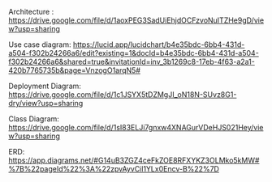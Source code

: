 Architecture : https://drive.google.com/file/d/1aoxPEG3SadUiEhjdOCFzvoNuITZHe9gD/view?usp=sharing

Use case diagram: https://lucid.app/lucidchart/b4e35bdc-6bb4-431d-a504-f302b24266a6/edit?existing=1&docId=b4e35bdc-6bb4-431d-a504-f302b24266a6&shared=true&invitationId=inv_3b1269c8-17eb-4f63-a2a1-420b7765735b&page=VnzogO1arqN5#

Deployment Diagram: https://drive.google.com/file/d/1c1JSYX5tDZMgJI_oN18N-SUvz8G1-dry/view?usp=sharing

Class Diagram: https://drive.google.com/file/d/1sI83ELJi7gnxw4XNAGurVDeHJS021Hey/view?usp=sharing

ERD: https://app.diagrams.net/#G14uB3ZGZ4ceFkZOE8RFXYKZ3OLMko5kMW#%7B%22pageId%22%3A%22zpvAyvCil1YLx0Encv-B%22%7D
